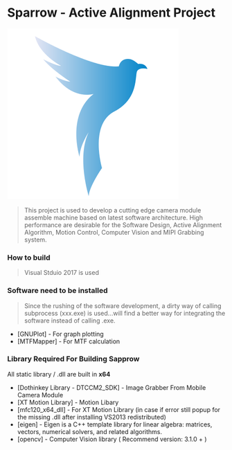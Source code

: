 # Sparrow - Active Alignment Project

![alt text](https://raw.githubusercontent.com/emillaii/Sapprow/master/sapprow.png)

> This project is used to develop a cutting edge camera module assemble machine based on latest software architecture. High performance are desirable for the Software Design,  Active Alignment Algorithm, Motion Control, Computer Vision and MIPI Grabbing system. 

### How to build
> Visual Stduio 2017 is used 

### Software need to be installed
> Since the rushing of the software development, a dirty way of calling subprocess (xxx.exe) is used...will find a better way for integrating the software instead of calling .exe. 
* [GNUPlot] - For graph plotting
* [MTFMapper] - For MTF calculation 

### Library Required For Building Sapprow 

All static library / .dll are built in **x64** 

* [Dothinkey Library - DTCCM2_SDK] - Image Grabber From Mobile Camera Module 
* [XT Motion Library] - Motion Libary 
* [mfc120_x64_dll] - For XT Motion Library (in case if error still popup for the missing .dll after installing VS2013 redistributed)
* [eigen] - Eigen is a C++ template library for linear algebra: matrices, vectors, numerical solvers, and related algorithms.
* [opencv] - Computer Vision library ( Recommend version: 3.1.0 + ) 